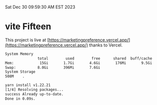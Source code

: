 Sat Dec 30 09:59:30 AM EST 2023

# vite Fifteen


This project is live at [https://marketingpreference.vercel.app/](https://marketingpreference.vercel.app/) thanks to Vercel.

```bash
System Memory
               total        used        free      shared  buff/cache   available
Mem:            15Gi       1.7Gi       4.6Gi       176Mi       9.5Gi        13Gi
Swap:          8.0Gi       396Mi       7.6Gi
System Storage
508M	.
```
```bash
yarn install v1.22.21
[1/4] Resolving packages...
success Already up-to-date.
Done in 0.09s.
```
